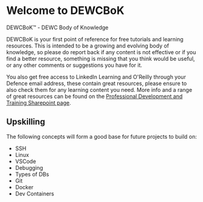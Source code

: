 # Welcome to DEWCBoK

DEWCBoK&trade; - DEWC Body of Knowledge

DEWCBoK is your first point of reference for free tutorials and learning resources. This is intended to be a growing and evolving body of knowledge, so please do report back if any content is not effective or if you find a better resource, something is missing that you think would be useful, or any other comments or suggestions you have for it. 

You also get free access to LinkedIn Learning and O'Reilly through your Defence email address, these contain great resources, please ensure to also check them for any learning content you need. More info and a range of great resources can be found on the [Professional Development and Training Sharepoint page](https://dewccorporate.sharepoint.com/sites/octo/SitePages/Professional-Development-and-Training.aspx).

## Upskilling
The following concepts will form a good base for future projects to build on:  
- SSH  
- Linux  
- VSCode  
- Debugging  
- Types of DBs  
- Git  
- Docker  
- Dev Containers  
